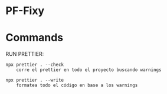 # PF-Fixy

# Commands
  RUN PRETTIER:

    npx prettier . --check
        corre el prettier en todo el proyecto buscando warnings

    npx prettier . --write
        formatea todo el código en base a los warnings

